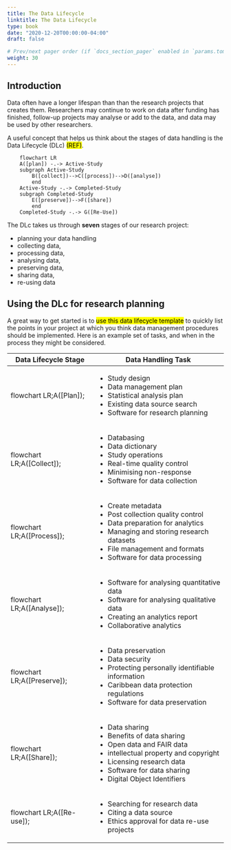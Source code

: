 ```yaml
---
title: The Data Lifecycle
linktitle: The Data Lifecycle
type: book
date: "2020-12-20T00:00:00-04:00"
draft: false

# Prev/next pager order (if `docs_section_pager` enabled in `params.toml`)
weight: 30
---
```


## Introduction
Data often have a longer lifespan than than the research projects that creates them. Researchers may continue to work on data after funding has finished, follow-up projects may analyse or add to the data, and data may be used by other researchers.

A useful concept that helps us think about the stages of data handling is the Data Lifecycle (DLc) <mark>(REF)</mark>.    

```mermaid
    flowchart LR
    A([plan]) -.-> Active-Study
    subgraph Active-Study
        B([collect])-->C([process])-->D([analyse])
        end
    Active-Study -.-> Completed-Study
    subgraph Completed-Study
        E([preserve])-->F([share])
        end
    Completed-Study -.-> G([Re-Use])
```

The DLc takes us through **seven** stages of our research project:

- planning your data handling
- collecting data, 
- processing data, 
- analysing data, 
- preserving data, 
- sharing data,
- re-using data    
  
## Using the DLc for research planning
A great way to get started is to <mark>use this data lifecycle template</mark> to quickly list the points in your project at which you think data management procedures should be implemented. Here is an example set of tasks, and when in the process they might be considered.

|Data Lifecycle Stage|Data Handling Task|
|---|---|
|<div class="mermaid">flowchart LR;A([Plan]);</div>|<ul><li>Study design</li><li>Data management plan</li><li>Statistical analysis plan</li><li>Existing data source search</li><li>Software for research planning</li><ul>|
|<div class="mermaid">flowchart LR;A([Collect]);</div>|<ul><li>Databasing</li><li>Data dictionary</li><li>Study operations</li><li>Real-time quality control</li><li>Minimising non-response</li><li>Software for data collection</li><ul>|
|<div class="mermaid">flowchart LR;A([Process]);</div>|<ul><li>Create metadata</li><li>Post collection quality control</li><li>Data preparation for analytics</li><li>Managing and storing research datasets</li><li>File management and formats</li><li>Software for data processing</li><ul>|
|<div class="mermaid">flowchart LR;A([Analyse]);</div>|<ul><li>Software for analysing quantitative data</li><li>Software for analysing qualitative data</li><li>Creating an analytics report</li><li>Collaborative analytics</li><ul>|
|<div class="mermaid">flowchart LR;A([Preserve]);</div>|<ul><li>Data preservation</li><li>Data security</li><li>Protecting personally identifiable information</li><li>Caribbean data protection regulations</li><li>Software for data preservation</li><ul>|
|<div class="mermaid">flowchart LR;A([Share]);</div>|<ul><li>Data sharing</li><li>Benefits of data sharing</li><li>Open data and FAIR data</li><li>intellectual property and copyright</li><li>Licensing research data</li><li>Software for data sharing</li><li>Digital Object Identifiers</li><ul>|
|<div class="mermaid">flowchart LR;A([Re-use]);</div>|<ul><li>Searching for research data</li><li>Citing a data source</li><li>Ethics approval for data re-use projects</li><ul>|
